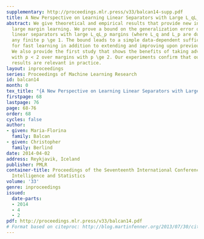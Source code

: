 ```yaml
---
supplementary: http://proceedings.mlr.press/v33/balcan14-supp.pdf
title: A New Perspective on Learning Linear Separators with Large L_qL_p Margins
abstract: We give theoretical and empirical results that provide new insights into
  large margin learning. We prove a bound on the generalization error of learning
  linear separators with large L_qL_p margins (where L_q and L_p are dual norms) for
  any finite p \ge 1. The bound leads to a simple data-dependent sufficient condition
  for fast learning in addition to extending and improving upon previous results.
  We also provide the first study that shows the benefits of taking advantage of margins
  with p < 2 over margins with p \ge 2. Our experiments confirm that our theoretical
  results are relevant in practice.
layout: inproceedings
series: Proceedings of Machine Learning Research
id: balcan14
month: 0
tex_title: "{A New Perspective on Learning Linear Separators with Large $L_qL_p$ Margins}"
firstpage: 68
lastpage: 76
page: 68-76
order: 68
cycles: false
author:
- given: Maria-Florina
  family: Balcan
- given: Christopher
  family: Berlind
date: 2014-04-02
address: Reykjavik, Iceland
publisher: PMLR
container-title: Proceedings of the Seventeenth International Conference on Artificial
  Intelligence and Statistics
volume: '33'
genre: inproceedings
issued:
  date-parts:
  - 2014
  - 4
  - 2
pdf: http://proceedings.mlr.press/v33/balcan14.pdf
# Format based on citeproc: http://blog.martinfenner.org/2013/07/30/citeproc-yaml-for-bibliographies/
---
```

